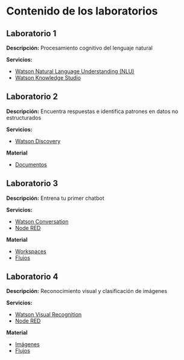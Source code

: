 
# Contenido de los laboratorios

## Laboratorio 1
**Descripción:** Procesamiento cognitivo del lenguaje natural

**Servicios:** 

* [Watson Natural Language Understanding (NLU)](https://console.bluemix.net/catalog/services/natural-language-understanding)
* [Watson Knowledge Studio](https://console.bluemix.net/catalog/services/knowledge-studio)


## Laboratorio 2
**Descripción:** Encuentra respuestas e identifica patrones en datos no estructurados

**Servicios:** 

* [Watson Discovery](https://console.bluemix.net/catalog/services/discovery)


**Material** 

* [Documentos](lab2/documentos)


## Laboratorio 3
**Descripción:** Entrena tu primer chatbot

**Servicios:** 

* [Watson Conversation](https://console.bluemix.net/catalog/services/conversation)
* [Node RED](https://console.bluemix.net/catalog/starters/node-red-starter)

**Material**

* [Workspaces](lab3/workspace)
* [Flujos](lab3/flujos)

## Laboratorio 4
**Descripción:** Reconocimiento visual y clasificación de imágenes

**Servicios:** 

* [Watson Visual Recognition](https://console.bluemix.net/catalog/services/visual-recognition)
* [Node RED](https://console.bluemix.net/catalog/starters/node-red-starter)

**Material**

* [Imágenes](lab4/imagenes)
* [Flujos](lab4/flujos)




